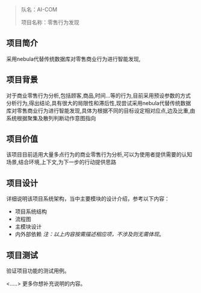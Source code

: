 > 队名：AI-COM
> 
> 项目名称：零售行为发现


## 项目简介

采用nebula代替传统数据库对零售商业行为进行智能发现,


## 项目背景

对于商业零售行为分析,包括顾客,商品,时间...等的行为,目前采用预设参数的方式分析行为,得出结论,具有很大的局限性和滞后性,现尝试采用nebula代替传统数据库对零售商业行为进行智能发现,具体为根据不同的目标设定相对应点,边及比重,由系统根据聚集及散列判断动作意图指向

## 项目价值

该项目目前适用大量多点行为的商业零售行为分析,可以为使用者提供需要的认知场景,结合环境,上下文,为下一步的行动提供思路

## 项目设计


详细说明该项目系统架构，当中主要模块的设计介绍，参考以下内容：

* 项目系统结构
* 流程图
* 主模块设计
* 内外部依赖
_注：以上内容按需描述相应项，不涉及则无需体现_。

## 项目测试

验证项目功能的测试用例。

<.....>
更多你想补充说明的内容。
